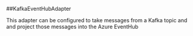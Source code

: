 ##KafkaEventHubAdapter

This adapter can be configured to take messages from a Kafka topic and and project those messages into the Azure EventHub